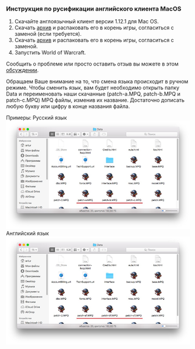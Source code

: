 ### Инструкция по русификации английского клиента MacOS

1. Скачайте англоязычный клиент версии 1.12.1 для Mac OS.
2. Скачать [архив](https://drive.google.com/open?id=1I-_obHNYu9d3u5mCAZzvDU7GyBMR4L5Z) и распаковать его в корень игры, согласиться с заменой (если требуется).
3. Скачать [архив](https://www.dropbox.com/s/g6u9iau7fyrr4ec/World%20of%20Warcraft.zip?dl=1) и распаковать его в корень игры, согласиться с заменой.
4. Запустить World of Warcraft.

Сообщить о проблеме или просто оставить отзыв вы можете в этом [обсуждении](https://vk.com/topic-113603759_35171106).

Обращаем Ваше внимание на то, что смена языка происходит в ручном режиме.
Чтобы сменить язык, вам будет необходимо открыть папку Data и переименовать наши скачанные (patch-a.MPQ, patch-b.MPQ и patch-c.MPQ) MPQ файлы, изменив их название. Достаточно дописать любую букву или цифру в конце названия файла.

Примеры:
Русский язык
![image1](assets\img\mac_instruction1.jpg)
Английский язык
![image2](assets\img\mac_instruction2.jpg)